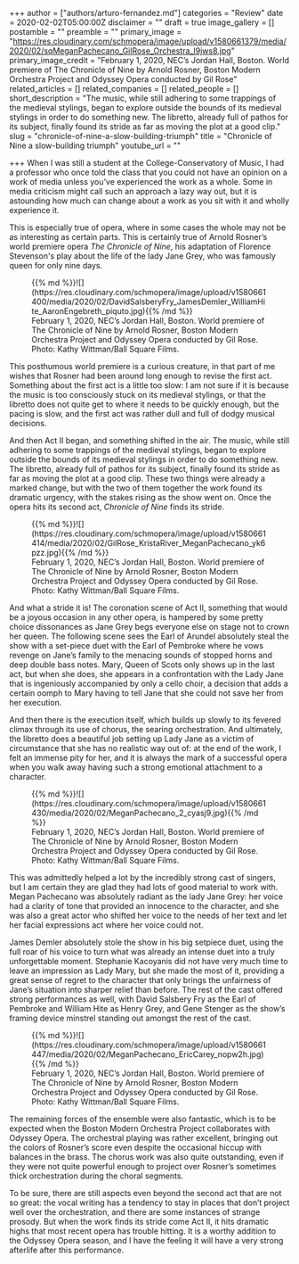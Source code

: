 +++
author = ["authors/arturo-fernandez.md"]
categories = "Review"
date = 2020-02-02T05:00:00Z
disclaimer = ""
draft = true
image_gallery = []
postamble = ""
preamble = ""
primary_image = "https://res.cloudinary.com/schmopera/image/upload/v1580661379/media/2020/02/sqMeganPachecano_GilRose_Orchestra_l9jws8.jpg"
primary_image_credit = "February 1, 2020, NEC’s Jordan Hall, Boston. World premiere of The Chronicle of Nine by Arnold Rosner, Boston Modern Orchestra Project and Odyssey Opera conducted by Gil Rose"
related_articles = []
related_companies = []
related_people = []
short_description = "The music, while still adhering to some trappings of the medieval stylings, began to explore outside the bounds of its medieval stylings in order to do something new. The libretto, already full of pathos for its subject, finally found its stride as far as moving the plot at a good clip."
slug = "chronicle-of-nine-a-slow-building-triumph"
title = "Chronicle of Nine a slow-building triumph"
youtube_url = ""

+++
When I was still a student at the College-Conservatory of Music, I had a professor who once told the class that you could not have an opinion on a work of media unless you’ve experienced the work as a whole. Some in media criticism might call such an approach a lazy way out, but it is astounding how much can change about a work as you sit with it and wholly experience it.

This is especially true of opera, where in some cases the whole may not be as interesting as certain parts. This is certainly true of Arnold Rosner’s world premiere opera _The Chronicle of Nine_, his adaptation of Florence Stevenson's play about the life of the lady Jane Grey, who was famously queen for only nine days.

<figure data-type="image">{{% md %}}![](https://res.cloudinary.com/schmopera/image/upload/v1580661400/media/2020/02/DavidSalsberyFry_JamesDemler_WilliamHite_AaronEngebreth_piquto.jpg){{% /md %}}

<figcaption>February 1, 2020, NEC’s Jordan Hall, Boston. World premiere of The Chronicle of Nine by Arnold Rosner, Boston Modern Orchestra Project and Odyssey Opera conducted by Gil Rose. Photo: Kathy Wittman/Ball Square Films.</figcaption>

</figure>

This posthumous world premiere is a curious creature, in that part of me wishes that Rosner had been around long enough to revise the first act. Something about the first act is a little too slow: I am not sure if it is because the music is too consciously stuck on its medieval stylings, or that the libretto does not quite get to where it needs to be quickly enough, but the pacing is slow, and the first act was rather dull and full of dodgy musical decisions.

And then Act II began, and something shifted in the air. The music, while still adhering to some trappings of the medieval stylings, began to explore outside the bounds of its medieval stylings in order to do something new. The libretto, already full of pathos for its subject, finally found its stride as far as moving the plot at a good clip. These two things were already a marked change, but with the two of them together the work found its dramatic urgency, with the stakes rising as the show went on. Once the opera hits its second act, _Chronicle of Nine_ finds its stride.

<figure data-type="image">{{% md %}}![](https://res.cloudinary.com/schmopera/image/upload/v1580661414/media/2020/02/GilRose_KristaRiver_MeganPachecano_yk6pzz.jpg){{% /md %}}

<figcaption>February 1, 2020, NEC’s Jordan Hall, Boston. World premiere of The Chronicle of Nine by Arnold Rosner, Boston Modern Orchestra Project and Odyssey Opera conducted by Gil Rose. Photo: Kathy Wittman/Ball Square Films.</figcaption>

</figure>

And what a stride it is! The coronation scene of Act II, something that would be a joyous occasion in any other opera, is hampered by some pretty choice dissonances as Jane Grey begs everyone else on stage not to crown her queen. The following scene sees the Earl of Arundel absolutely steal the show with a set-piece duet with the Earl of Pembroke where he vows revenge on Jane’s family to the menacing sounds of stopped horns and deep double bass notes. Mary, Queen of Scots only shows up in the last act, but when she does, she appears in a confrontation with the Lady Jane that is ingeniously accompanied by only a cello choir, a decision that adds a certain oomph to Mary having to tell Jane that she could not save her from her execution.

And then there is the execution itself, which builds up slowly to its fevered climax through its use of chorus, the searing orchestration. And ultimately, the libretto does a beautiful job setting up Lady Jane as a victim of circumstance that she has no realistic way out of: at the end of the work, I felt an immense pity for her, and it is always the mark of a successful opera when you walk away having such a strong emotional attachment to a character.

<figure data-type="image">{{% md %}}![](https://res.cloudinary.com/schmopera/image/upload/v1580661430/media/2020/02/MeganPachecano_2_cyasj9.jpg){{% /md %}}

<figcaption>February 1, 2020, NEC’s Jordan Hall, Boston. World premiere of The Chronicle of Nine by Arnold Rosner, Boston Modern Orchestra Project and Odyssey Opera conducted by Gil Rose. Photo: Kathy Wittman/Ball Square Films.</figcaption>

</figure>

This was admittedly helped a lot by the incredibly strong cast of singers, but I am certain they are glad they had lots of good material to work with. Megan Pachecano was absolutely radiant as the lady Jane Grey: her voice had a clarity of tone that provided an innocence to the character, and she was also a great actor who shifted her voice to the needs of her text and let her facial expressions act where her voice could not.

James Demler absolutely stole the show in his big setpiece duet, using the full roar of his voice to turn what was already an intense duet into a truly unforgettable moment. Stephanie Kacoyanis did not have very much time to leave an impression as Lady Mary, but she made the most of it, providing a great sense of regret to the character that only brings the unfairness of Jane’s situation into sharper relief than before. The rest of the cast offered strong performances as well, with David Salsbery Fry as the Earl of Pembroke and William Hite as Henry Grey, and Gene Stenger as the show’s framing device minstrel standing out amongst the rest of the cast.

<figure data-type="image">{{% md %}}![](https://res.cloudinary.com/schmopera/image/upload/v1580661447/media/2020/02/MeganPachecano_EricCarey_nopw2h.jpg){{% /md %}}

<figcaption>February 1, 2020, NEC’s Jordan Hall, Boston. World premiere of The Chronicle of Nine by Arnold Rosner, Boston Modern Orchestra Project and Odyssey Opera conducted by Gil Rose. Photo: Kathy Wittman/Ball Square Films.</figcaption>

</figure>

The remaining forces of the ensemble were also fantastic, which is to be expected when the Boston Modern Orchestra Project collaborates with Odyssey Opera. The orchestral playing was rather excellent, bringing out the colors of Rosner’s score even despite the occasional hiccup with balances in the brass. The chorus work was also quite outstanding, even if they were not quite powerful enough to project over Rosner’s sometimes thick orchestration during the choral segments.

To be sure, there are still aspects even beyond the second act that are not so great: the vocal writing has a tendency to stay in places that don’t project well over the orchestration, and there are some instances of strange prosody. But when the work finds its stride come Act II, it hits dramatic highs that most recent opera has trouble hitting. It is a worthy addition to the Odyssey Opera season, and I have the feeling it will have a very strong afterlife after this performance.